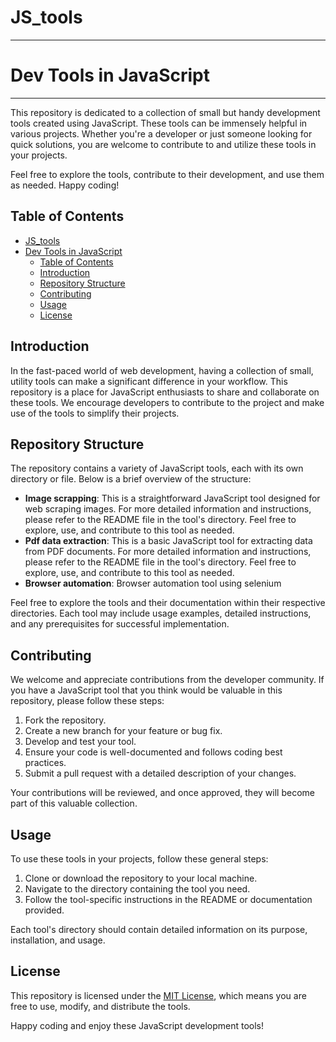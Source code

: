 # JS_tools
---
# Dev Tools in JavaScript

---

This repository is dedicated to a collection of small but handy development tools created using JavaScript. These tools can be immensely helpful in various projects. Whether you're a developer or just someone looking for quick solutions, you are welcome to contribute to and utilize these tools in your projects.

Feel free to explore the tools, contribute to their development, and use them as needed. Happy coding!

## Table of Contents

- [JS\_tools](#js_tools)
- [Dev Tools in JavaScript](#dev-tools-in-javascript)
  - [Table of Contents](#table-of-contents)
  - [Introduction](#introduction)
  - [Repository Structure](#repository-structure)
  - [Contributing](#contributing)
  - [Usage](#usage)
  - [License](#license)

## Introduction

In the fast-paced world of web development, having a collection of small, utility tools can make a significant difference in your workflow. This repository is a place for JavaScript enthusiasts to share and collaborate on these tools. We encourage developers to contribute to the project and make use of the tools to simplify their projects.

## Repository Structure

The repository contains a variety of JavaScript tools, each with its own directory or file. Below is a brief overview of the structure:

- **Image scrapping**: This is a straightforward JavaScript tool designed for web scraping images. For more detailed information and instructions, please refer to the README file in the tool's directory. Feel free to explore, use, and contribute to this tool as needed.
- **Pdf data extraction**: This is a basic JavaScript tool for extracting data from PDF documents. For more detailed information and instructions, please refer to the README file in the tool's directory. Feel free to explore, use, and contribute to this tool as needed.
- **Browser automation**: Browser automation tool using selenium
  

Feel free to explore the tools and their documentation within their respective directories. Each tool may include usage examples, detailed instructions, and any prerequisites for successful implementation.

## Contributing

We welcome and appreciate contributions from the developer community. If you have a JavaScript tool that you think would be valuable in this repository, please follow these steps:

1. Fork the repository.
2. Create a new branch for your feature or bug fix.
3. Develop and test your tool.
4. Ensure your code is well-documented and follows coding best practices.
5. Submit a pull request with a detailed description of your changes.

Your contributions will be reviewed, and once approved, they will become part of this valuable collection.

## Usage

To use these tools in your projects, follow these general steps:

1. Clone or download the repository to your local machine.
2. Navigate to the directory containing the tool you need.
3. Follow the tool-specific instructions in the README or documentation provided.

Each tool's directory should contain detailed information on its purpose, installation, and usage.

## License

This repository is licensed under the [MIT License](LICENSE), which means you are free to use, modify, and distribute the tools.

Happy coding and enjoy these JavaScript development tools!

